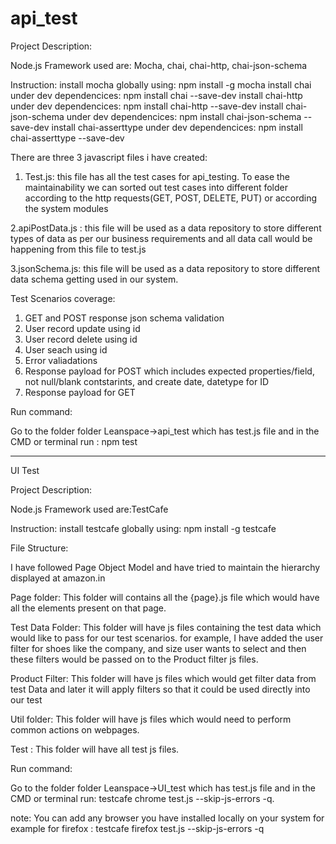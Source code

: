 # api_test

Project Description:

Node.js Framework used are: Mocha, chai, chai-http, chai-json-schema

Instruction:
install mocha globally using: npm install -g mocha
install chai under dev dependencices: npm install chai --save-dev
install chai-http under dev dependencices: npm install chai-http --save-dev
install chai-json-schema under dev dependencices: npm install chai-json-schema --save-dev
install  chai-asserttype under dev dependencices: npm install chai-asserttype --save-dev


There are three 3 javascript files i have created:

1. Test.js: this file has all the test cases for api_testing. To ease the maintainability we can sorted out test cases into different folder according to the http requests(GET, POST, DELETE, PUT) or according the system modules

2.apiPostData.js : this file will be used as a data repository to store different types of data as per our business requirements and all data call would be happening from this file to test.js

3.jsonSchema.js: this file will be used as a data repository to store different data schema getting used in our system.

Test Scenarios coverage:

1. GET and POST response json schema validation
2. User record update using id
3. User record delete using id
4. User seach using id
5. Error valiadations
6. Response payload for POST which includes expected properties/field, not null/blank contstarints, and create date, datetype for ID
7. Response payload for GET

Run command:

Go to the folder folder Leanspace->api_test which has test.js file and in the CMD or terminal run : npm test

-------------------------------------------------------------------------------------------------------------------------------------------------------------------------



UI Test 

Project Description:

Node.js Framework used are:TestCafe

Instruction:
install testcafe globally using: npm install -g testcafe 

File Structure:

I have followed Page Object Model and have tried to maintain the hierarchy displayed at amazon.in 

Page folder: This folder will contains all the {page}.js file which would have all the elements present on that page.

Test Data Folder: This folder will have js files containing the test data which would like to pass for our test scenarios. for example, I have added the user filter for shoes like the company, and size user wants to select and then these filters would be passed on to the Product filter js files.

Product Filter: This folder will have js files which would get filter data from test Data and later it will apply filters so that it could be used directly into our test

Util folder: This folder will have js files which would need to perform common actions on webpages.

Test : This folder will have all test js files. 


Run command:

Go to the folder folder Leanspace->UI_test which has test.js file and in the CMD or terminal run: testcafe chrome test.js --skip-js-errors -q. 

note: You can add any browser you have installed locally on your system for example for firefox : testcafe firefox test.js --skip-js-errors -q

